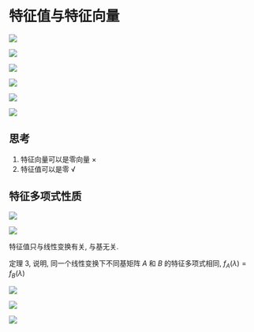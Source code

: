 # 特征值与特征向量

![](images/2021-05-10-08-49-14.png)

![](images/2021-05-10-08-50-31.png)

![](images/2021-05-10-08-50-44.png)

![](images/2021-05-10-08-50-59.png)

![](images/2021-05-10-08-51-32.png)

![](images/2021-05-10-08-51-44.png)

## 思考

1. 特征向量可以是零向量 ×
2. 特征值可以是零 √

## 特征多项式性质

![](images/2021-05-17-08-08-20.png)

![](images/2021-05-17-08-09-23.png)

特征值只与线性变换有关, 与基无关.

定理 3, 说明, 同一个线性变换下不同基矩阵 $A$ 和 $B$ 的特征多项式相同, $f_{A}(\lambda)=f_{B}(\lambda)$

![](images/2021-05-17-08-12-10.png)

![](images/2021-05-17-08-37-26.png)

![](images/2021-05-17-08-26-34.png)

